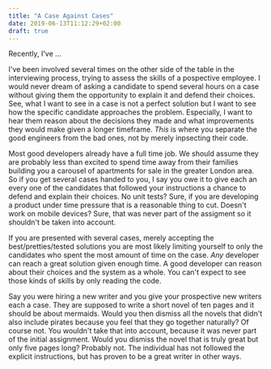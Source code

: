 ```yaml
---
title: "A Case Against Cases"
date: 2019-06-13T11:12:29+02:00
draft: true
---
```


Recently, I've ...


I've been involved several times on the other side of the table in the interviewing process, trying to assess the skills of a pospective employee. I would never dream of asking a candidate to spend several hours on a case without giving them the opportunity to explain it and defend their choices. See, what I want to see in a case is not a perfect solution but I want to see how the specific candidate approaches the problem. Especially, I want to hear them reason about the decisions they made and what improvements they would make given a longer timeframe. _This_ is where you separate the good engineers from the bad ones, not by merely inpsecting their code.

Most good developers already have a full time job. We should assume they are probably less than excited to spend time away from their families building you a carousel of apartments for sale in the greater London area. So if you get several cases handed to you, I say you owe it to give each an every one of the candidates that followed your instructions a chance to defend and explain their choices. No unit tests? Sure, if you are developing a product under time pressure that is a reasonable thing to cut. Doesn't work on mobile devices? Sure, that was never part of the assigment so it shouldn't be taken into account.

If you are presented with several cases, merely accepting the best/pretties/tested solutions you are most likely limiting yourself to only the candidates who spent the most amount of time on the case. _Any_ developer can reach a great solution given enough time. A good developer can reason about their choices and the system as a whole. You can't expect to see those kinds of skills by only reading the code.

Say you were hiring a new writer and you give your prospective new writers each a case. They are supposed to write a short novel of ten pages and it should be about mermaids. Would you then dismiss all the novels that didn't also include pirates because you feel that they go together naturally? Of course not. You wouldn't take that into account, because it was never part of the initial assignment. Would you dismiss the novel that is truly great but only five pages long? Probably not. The individual has not followed the explicit instructions, but has proven to be a great writer in other ways.